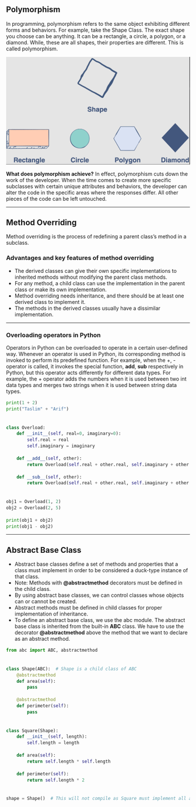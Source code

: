 ## Polymorphism ##

In programming, polymorphism refers to the same object exhibiting different forms and behaviors.
For example, take the Shape Class. The exact shape you choose can be anything. It can be a rectangle, a circle, a
polygon, or a diamond. While, these are all shapes, their properties are different. This is called polymorphism.

![Polymorphism](./images/Polymorphism.png)

**What does polymorphism achieve?**
In effect, polymorphism cuts down the work of the developer. When the time comes to create more specific subclasses with
certain unique attributes and behaviors, the developer can alter the code in the specific areas where the responses
differ. All other pieces of the code can be left untouched.

---

## Method Overriding ##

Method overriding is the process of redefining a parent class’s method in a subclass.

### Advantages and key features of method overriding ###

- The derived classes can give their own specific implementations to inherited methods without modifying the parent
  class methods.
- For any method, a child class can use the implementation in the parent class or make its own implementation.
- Method overriding needs inheritance, and there should be at least one derived class to implement it.
- The methods in the derived classes usually have a dissimilar implementation.

---

### Overloading operators in Python ###

Operators in Python can be overloaded to operate in a certain user-defined way. Whenever an operator is used in Python,
its corresponding method is invoked to perform its predefined function. For example, when the +, - operator is called,
it invokes the special function, __add__, __sub__ respectively in Python, but this operator acts differently for
different data types. For example, the + operator adds the numbers when it is used between two int data types and merges
two strings when it is used between string data types.

```python
print(1 + 2)
print("Taslim" + "Arif")


class Overload:
    def __init__(self, real=0, imaginary=0):
        self.real = real
        self.imaginary = imaginary

    def __add__(self, other):
        return Overload(self.real + other.real, self.imaginary + other.imaginary)

    def __sub__(self, other):
        return Overload(self.real + other.real, self.imaginary + other.imaginary)


obj1 = Overload(1, 2)
obj2 = Overload(2, 5)

print(obj1 + obj2)
print(obj1 - obj2)
```

---

## Abstract Base Class ##

- Abstract base classes define a set of methods and properties that a class must implement in order to be considered a
  duck-type instance of that class.
- Note: Methods with **@abstractmethod** decorators must be defined in the child class.
- By using abstract base classes, we can control classes whose objects can or cannot be created.
- Abstract methods must be defined in child classes for proper implementation of inheritance.
- To define an abstract base class, we use the abc module. The abstract base class is inherited from the built-in
  **ABC** class. We have to use the decorator **@abstractmethod** above the method that we want to declare as an
  abstract method.

```python
from abc import ABC, abstractmethod


class Shape(ABC):  # Shape is a child class of ABC
    @abstractmethod
    def area(self):
        pass

    @abstractmethod
    def perimeter(self):
        pass


class Square(Shape):
    def __init__(self, length):
        self.length = length

    def area(self):
        return self.length * self.length

    def perimeter(self):
        return self.length * 2


shape = Shape()  # This will not compile as Square must implement all abstract methods of Shape class.
```
